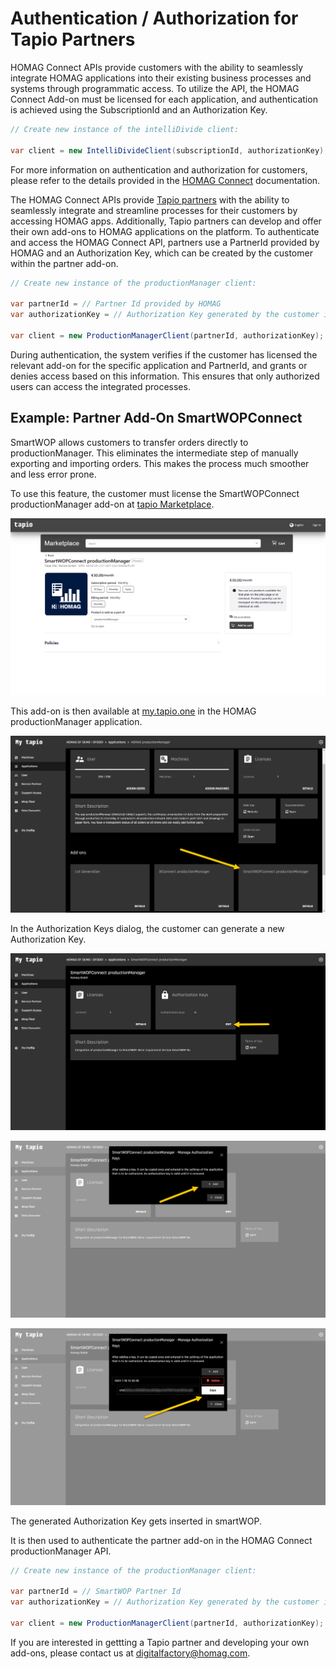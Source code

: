 # Authentication / Authorization for Tapio Partners

HOMAG Connect APIs provide customers with the ability to seamlessly integrate HOMAG applications into their existing business processes and systems through programmatic access. To utilize the API, the HOMAG Connect Add-on must be licensed for each application, and authentication is achieved using the SubscriptionId and an Authorization Key.

```c#
// Create new instance of the intelliDivide client:
            
var client = new IntelliDivideClient(subscriptionId, authorizationKey);
``` 

For more information on authentication and authorization for customers, please refer to the details provided in the [HOMAG Connect](../../../Applications/IntelliDivide/Samples/Authentication) documentation.

The HOMAG Connect APIs provide [Tapio partners](https://docs.homag.cloud/en/data-exchange/in-a-nutshell/partner) with the ability to seamlessly integrate and streamline processes for their customers by accessing HOMAG apps. Additionally, Tapio partners can develop and offer their own add-ons to HOMAG applications on the platform. To authenticate and access the HOMAG Connect API, partners use a PartnerId provided by HOMAG and an Authorization Key, which can be created by the customer within the partner add-on.

```c#
// Create new instance of the productionManager client:

var partnerId = // Partner Id provided by HOMAG
var authorizationKey = // Authorization Key generated by the customer in HOMAG Connect add-on
            
var client = new ProductionManagerClient(partnerId, authorizationKey);
``` 

During authentication, the system verifies if the customer has licensed the relevant add-on for the specific application and PartnerId, and grants or denies access based on this information. This ensures that only authorized users can access the integrated processes.

## Example: Partner Add-On SmartWOPConnect

SmartWOP allows customers to transfer orders directly to productionManager. This eliminates the intermediate step of manually exporting and importing orders. This makes the process much smoother and less error prone.

To use this feature, the customer must license the SmartWOPConnect productionManager add-on at [tapio Marketplace](https://customerportal.tapio.one/marketplace/ccp/v/pa/marketplace/home-view?vendorId=1022097719).

![tapio marketplace](Partner_Authorization-01.png "tapio marketplace")

This add-on is then available at [my.tapio.one](https://my.tapio.one) in the HOMAG productionManager application.

![my.tapio.one](Partner_Authorization-02.png "my.tapio.one")

In the Authorization Keys dialog, the customer can generate a new Authorization Key.

![SmartWOPConnect Add-on](Partner_Authorization-03.png "SmartWOPConnect Add-on")

![Authorization Keys dialog](Partner_Authorization-04.png "Authorization Keys dialog")

![Authorization Keys dialog](Partner_Authorization-05.png "Authorization Keys dialog")

The generated Authorization Key gets inserted in smartWOP. 

It is then used to authenticate the partner add-on in the HOMAG Connect productionManager API.

```c#
// Create new instance of the productionManager client:

var partnerId = // SmartWOP Partner Id
var authorizationKey = // Authorization Key generated by the customer in SmartWOPConnect add-on
            
var client = new ProductionManagerClient(partnerId, authorizationKey);
``` 

If you are interested in gettting a Tapio partner and developing your own add-ons, please contact us at [digitalfactory@homag.com](mailto:digitalfactory@homag.com).
